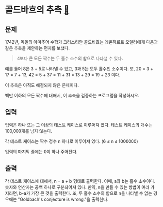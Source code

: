 # 골드바흐의 추측 [🔗](https://www.acmicpc.net/problem/6588)

## 문제
<p>1742년, 독일의 아마추어 수학가 크리스티안 골드바흐는 레온하르트 오일러에게 다음과 같은 추측을 제안하는 편지를 보냈다.</p>
<blockquote>4보다 큰 모든 짝수는 두 홀수 소수의 합으로 나타낼 수 있다.</blockquote>
<p>예를 들어 8은 3 + 5로 나타낼 수 있고, 3과 5는 모두 홀수인 소수이다. 또, 20 = 3 + 17 = 7 + 13, 42 = 5 + 37 = 11 + 31 = 13 + 29 = 19 + 23 이다.</p>
<p>이 추측은 아직도 해결되지 않은 문제이다.</p>
<p>백만 이하의 모든 짝수에 대해서, 이 추측을 검증하는 프로그램을 작성하시오.</p>

## 입력
<p>입력은 하나 또는 그 이상의 테스트 케이스로 이루어져 있다. 테스트 케이스의 개수는 100,000개를 넘지 않는다.</p>
<p>각 테스트 케이스는 짝수 정수 n 하나로 이루어져 있다. (6 ≤ n ≤ 1000000)</p>
<p>입력의 마지막 줄에는 0이 하나 주어진다.</p>

## 출력
<p>각 테스트 케이스에 대해서, n = a + b 형태로 출력한다. 이때, a와 b는 홀수 소수이다. 숫자와 연산자는 공백 하나로 구분되어져 있다. 만약, n을 만들 수 있는 방법이 여러 가지라면, b-a가 가장 큰 것을 출력한다. 또, 두 홀수 소수의 합으로 n을 나타낼 수 없는 경우에는 "Goldbach's conjecture is wrong."을 출력한다.</p>

